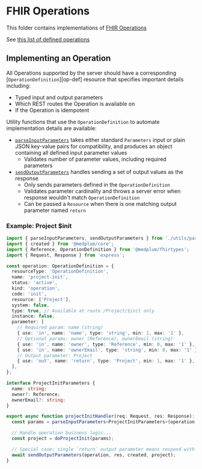 # FHIR Operations

This folder contains implementations of [FHIR Operations](https://hl7.org/fhir/operations.html)

See [this list of defined operations](https://hl7.org/fhir/operationslist.html)

## Implementing an Operation

All Operations supported by the server should have a corresponding [`OperationDefinition`][op-def] resource that
specifies important details including:

- Typed input and output parameters
- Which REST routes the Operation is available on
- If the Operation is idempotent

Utility functions that use the `OperationDefinition` to automate implementation details are available:

- [`parseInputParameters`](./utils/parameters.ts) takes either standard `Parameters` input or plain JSON key-value pairs
  for compatibility, and produces an object containing all defined input parameter values
  - Validates number of parameter values, including required parameters
- [`sendOutputParameters`](./utils/parameters.ts) handles sending a set of output values as the response
  - Only sends parameters defined in the `OperationDefinition`
  - Validates parameter cardinality and throws a server error when response wouldn't match `OperationDefinition`
  - Can be passed a `Resource` when there is one matching output parameter named `return`

### Example: Project $init

```ts
import { parseInputParameters, sendOutputParameters } from './utils/parameters';
import { created } from '@medplum/core';
import { Reference, OperationDefinition } from '@medplum/fhirtypes';
import { Request, Response } from 'express';

const operation: OperationDefinition = {
  resourceType: 'OperationDefinition',
  name: 'project-init',
  status: 'active',
  kind: 'operation',
  code: 'init',
  resource: ['Project'],
  system: false,
  type: true, // Available at route /Project/$init only
  instance: false,
  parameter: [
    // Required param: name (string)
    { use: 'in', name: 'name', type: 'string', min: 1, max: '1' },
    // Optional params: owner (Reference), ownerEmail (string)
    { use: 'in', name: 'owner', type: 'Reference', min: 0, max: '1' },
    { use: 'in', name: 'ownerEmail', type: 'string', min: 0, max: '1' },
    // Output parameter: Project
    { use: 'out', name: 'return', type: 'Project', min: 1, max: '1' },
  ],
};

interface ProjectInitParameters {
  name: string;
  owner?: Reference;
  ownerEmail?: string;
}

export async function projectInitHandler(req: Request, res: Response): Promise<void> {
  const params = parseInputParameters<ProjectInitParameters>(operation, req);

  // Handle operation business logic...
  const project = doProjectInit(params);

  // Special case: single `return` output parameter means respond with the Project resource directly
  await sendOutputParameters(operation, res, created, project);
}
```
